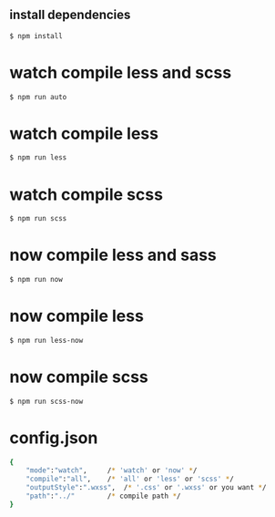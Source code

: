 
## install dependencies
```sh
$ npm install 
```

# watch compile less and scss
```sh
$ npm run auto
```

# watch compile less
```sh
$ npm run less
```

# watch compile scss
```sh
$ npm run scss
```

# now compile less and sass
```sh
$ npm run now
```

# now compile less
```sh
$ npm run less-now
```

# now compile scss
```sh
$ npm run scss-now
```

# config.json
```sh
{
    "mode":"watch",		/* 'watch' or 'now' */
    "compile":"all",	/* 'all' or 'less' or 'scss' */
    "outputStyle":".wxss",	/* '.css' or '.wxss' or you want */
    "path":"../"		/* compile path */
}
```
